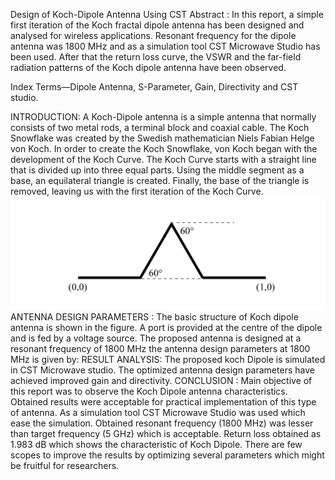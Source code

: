 Design of Koch-Dipole Antenna Using CST
Abstract :
In  this  report,  a  simple  first iteration of the Koch fractal dipole  antenna  has  been designed  and  analysed  for  wireless  applications.  Resonant frequency  for  the  dipole  antenna  was  1800 MHz  and  as  a simulation  tool  CST  Microwave  Studio   has  been used. After that the return loss curve, the VSWR and the far-field radiation patterns  of the  Koch dipole  antenna have been observed. 

Index Terms—Dipole Antenna, S-Parameter, Gain, Directivity and CST studio.

INTRODUCTION:
A Koch-Dipole antenna is a simple antenna that normally consists of two metal rods, a terminal block and coaxial cable. The Koch Snowflake was created by the Swedish mathematician Niels Fabian Helge von Koch. In order to create the Koch Snowflake, von Koch began with the development of the Koch Curve. The Koch Curve starts with a straight line that is divided up into three equal parts. Using the middle segment as a base, an equilateral triangle is created. Finally, the base of the triangle is removed, leaving us with the first iteration of the Koch Curve.
![Front View](./Screenshot_2022-11-15_234736.png)
ANTENNA DESIGN PARAMETERS :
The basic structure of Koch dipole antenna is shown in the figure. A port is provided at the centre of the dipole and is fed by a voltage source. The proposed antenna is designed at a resonant frequency of 1800 MHz the antenna design parameters at 1800 MHz is given by:
RESULT ANALYSIS:
The proposed koch Dipole is simulated in CST Microwave studio. The optimized antenna design parameters have achieved improved gain and directivity.
CONCLUSION :
     Main  objective  of  this  report  was  to  observe  the  Koch Dipole antenna characteristics. Obtained results were acceptable for practical implementation of  this  type of  antenna.  As  a  simulation  tool  CST Microwave  Studio  was  used  which  ease  the  simulation. 
     Obtained  resonant  frequency  (1800 MHz)  was  lesser  than target  frequency  (5  GHz)  which  is  acceptable.  Return  loss obtained  as  1.983 dB  which shows  the  characteristic  of Koch Dipole. There are  few scopes to improve  the results by optimizing  several  parameters  which  might  be  fruitful  for researchers. 


